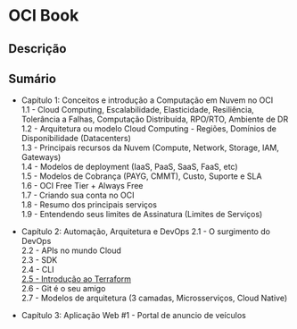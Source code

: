 # OCI Book

## Descrição

## Sumário

- Capítulo 1: Conceitos e introdução a Computação em Nuvem no OCI <br>
    1.1 - Cloud Computing, Escalabilidade, Elasticidade, Resiliência, Tolerância a Falhas, Computação Distribuída, RPO/RTO, Ambiente de DR <br>
    1.2 - Arquitetura ou modelo Cloud Computing - Regiões, Domínios de Disponibilidade (Datacenters) <br>
    1.3 - Principais recursos da Nuvem (Compute, Network, Storage, IAM, Gateways) <br>
    1.4 - Modelos de deployment (IaaS, PaaS, SaaS, FaaS, etc) <br>
    1.5 - Modelos de Cobrança (PAYG, CMMT), Custo, Suporte e SLA <br>
    1.6 - OCI Free Tier + Always Free <br>
    1.7 - Criando sua conta no OCI <br>
    1.8 - Resumo dos principais serviços <br>
    1.9 - Entendendo seus limites de Assinatura (Limites de Serviços) <br>

- Capítulo 2: Automação, Arquitetura e DevOps
    2.1 - O surgimento do DevOps <br>
    2.2 - APIs no mundo Cloud <br>
    2.3 - SDK <br>
    2.4 - CLI <br>
    [2.5 - Introdução ao Terraform](https://github.com/daniel-armbrust/oci-book/blob/main/chapter-2/2-5_Terraform.md) <br>
    2.6 - Git é o seu amigo <br>
    2.7 - Modelos de arquitetura (3 camadas, Microsserviços, Cloud Native) <br>

- Capítulo 3: Aplicação Web #1 - Portal de anuncio de veículos